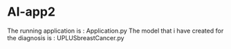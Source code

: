 # AI-app2

The running application is : Application.py
The model that i have created for the diagnosis is : UPLUSbreastCancer.py

